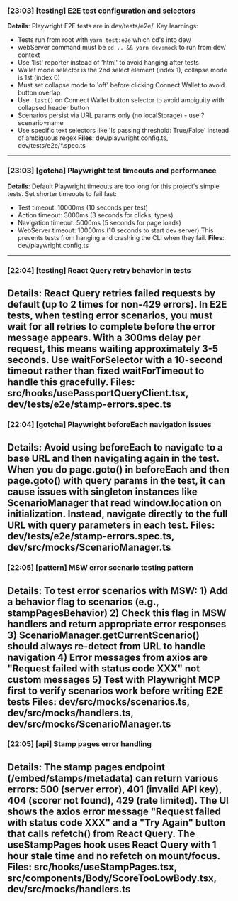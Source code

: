 ### [23:03] [testing] E2E test configuration and selectors
**Details**: Playwright E2E tests are in dev/tests/e2e/. Key learnings:
- Tests run from root with `yarn test:e2e` which cd's into dev/
- webServer command must be `cd .. && yarn dev:mock` to run from dev/ context
- Use 'list' reporter instead of 'html' to avoid hanging after tests
- Wallet mode selector is the 2nd select element (index 1), collapse mode is 1st (index 0)
- Must set collapse mode to 'off' before clicking Connect Wallet to avoid button overlap
- Use `.last()` on Connect Wallet button selector to avoid ambiguity with collapsed header button
- Scenarios persist via URL params only (no localStorage) - use ?scenario=name
- Use specific text selectors like 'Is passing threshold: True/False' instead of ambiguous regex
**Files**: dev/playwright.config.ts, dev/tests/e2e/*.spec.ts
---

### [23:03] [gotcha] Playwright test timeouts and performance
**Details**: Default Playwright timeouts are too long for this project's simple tests. Set shorter timeouts to fail fast:
- Test timeout: 10000ms (10 seconds per test)
- Action timeout: 3000ms (3 seconds for clicks, types)
- Navigation timeout: 5000ms (5 seconds for page loads)
- WebServer timeout: 10000ms (10 seconds to start dev server)
This prevents tests from hanging and crashing the CLI when they fail.
**Files**: dev/playwright.config.ts
---

### [22:04] [testing] React Query retry behavior in tests
**Details**: React Query retries failed requests by default (up to 2 times for non-429 errors). In E2E tests, when testing error scenarios, you must wait for all retries to complete before the error message appears. With a 300ms delay per request, this means waiting approximately 3-5 seconds. Use waitForSelector with a 10-second timeout rather than fixed waitForTimeout to handle this gracefully.
**Files**: src/hooks/usePassportQueryClient.tsx, dev/tests/e2e/stamp-errors.spec.ts
---

### [22:04] [gotcha] Playwright beforeEach navigation issues
**Details**: Avoid using beforeEach to navigate to a base URL and then navigating again in the test. When you do page.goto() in beforeEach and then page.goto() with query params in the test, it can cause issues with singleton instances like ScenarioManager that read window.location on initialization. Instead, navigate directly to the full URL with query parameters in each test.
**Files**: dev/tests/e2e/stamp-errors.spec.ts, dev/src/mocks/ScenarioManager.ts
---

### [22:05] [pattern] MSW error scenario testing pattern
**Details**: To test error scenarios with MSW: 1) Add a behavior flag to scenarios (e.g., stampPagesBehavior) 2) Check this flag in MSW handlers and return appropriate error responses 3) ScenarioManager.getCurrentScenario() should always re-detect from URL to handle navigation 4) Error messages from axios are "Request failed with status code XXX" not custom messages 5) Test with Playwright MCP first to verify scenarios work before writing E2E tests
**Files**: dev/src/mocks/scenarios.ts, dev/src/mocks/handlers.ts, dev/src/mocks/ScenarioManager.ts
---

### [22:05] [api] Stamp pages error handling
**Details**: The stamp pages endpoint (/embed/stamps/metadata) can return various errors: 500 (server error), 401 (invalid API key), 404 (scorer not found), 429 (rate limited). The UI shows the axios error message "Request failed with status code XXX" and a "Try Again" button that calls refetch() from React Query. The useStampPages hook uses React Query with 1 hour stale time and no refetch on mount/focus.
**Files**: src/hooks/useStampPages.tsx, src/components/Body/ScoreTooLowBody.tsx, dev/src/mocks/handlers.ts
---

